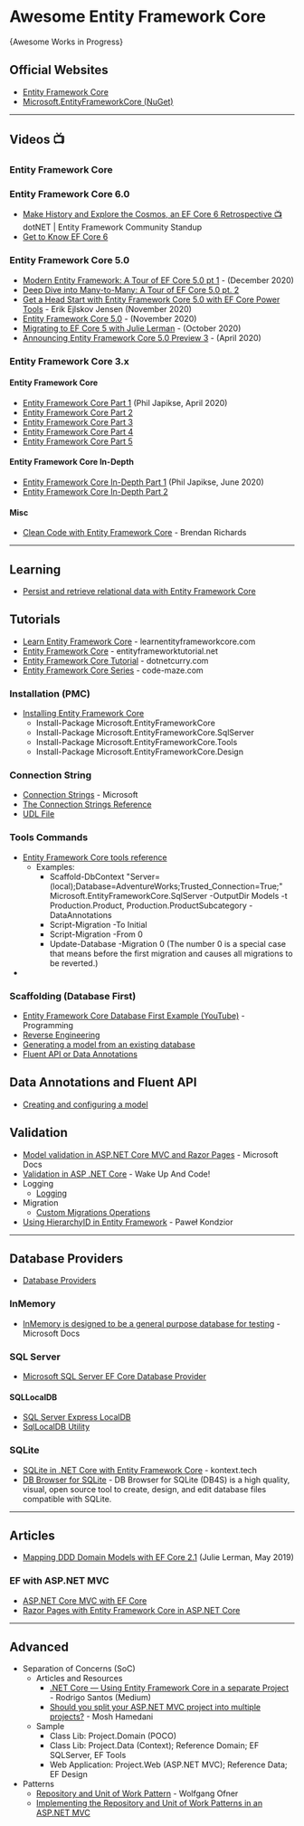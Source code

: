 # Awesome Entity Framework Core
{Awesome Works in Progress}

## Official Websites
* [Entity Framework Core](https://docs.microsoft.com/en-us/ef/core/)
* [Microsoft.EntityFrameworkCore (NuGet)](https://www.nuget.org/packages/Microsoft.EntityFrameworkCore)

-----

## Videos :tv:

### Entity Framework Core
### Entity Framework Core 6.0
* [Make History and Explore the Cosmos, an EF Core 6 Retrospective :tv:](https://www.youtube.com/watch?v=cx6IUURncgk) dotNET | Entity Framework Community Standup
* [Get to Know EF Core 6](https://devblogs.microsoft.com/dotnet/get-to-know-ef-core-6/)


### Entity Framework Core 5.0
* [Modern Entity Framework: A Tour of EF Core 5.0 pt 1](https://www.youtube.com/watch?v=p0UJdoBj-Lc) - (December 2020)
* [Deep Dive into Many-to-Many: A Tour of EF Core 5.0 pt. 2](https://www.youtube.com/watch?v=b2klBzcALJc)
* [Get a Head Start with Entity Framework Core 5.0 with EF Core Power Tools](https://www.youtube.com/watch?v=uph-AGyOd8c) - Erik Ejlskov Jensen (November 2020)
* [Entity Framework Core 5.0](https://www.youtube.com/watch?v=BIImyq8qaD4) - (November 2020)
* [Migrating to EF Core 5 with Julie Lerman](https://www.youtube.com/watch?v=8yP6NyeycLk) - (October 2020)
* [Announcing Entity Framework Core 5.0 Preview 3](https://devblogs.microsoft.com/dotnet/announcing-entity-framework-core-5-0-preview-3/) - (April 2020)

### Entity Framework Core 3.x
#### Entity Framework Core
* [Entity Framework Core Part 1](https://www.youtube.com/watch?v=xx5_pVsLP44) (Phil Japikse, April 2020)
* [Entity Framework Core Part 2](https://www.youtube.com/watch?v=ta46892FM6g) 
* [Entity Framework Core Part 3](https://www.youtube.com/watch?v=KtnkkEPlm44)
* [Entity Framework Core Part 4](https://www.youtube.com/watch?v=aX9EBlRM9U8)
* [Entity Framework Core Part 5](https://www.youtube.com/watch?v=iFHsQuBB6ZU)

#### Entity Framework Core In-Depth
* [Entity Framework Core In-Depth Part 1](https://www.youtube.com/watch?v=Y__n6OOt9IQ) (Phil Japikse, June 2020)
* [Entity Framework Core In-Depth Part 2](https://www.youtube.com/watch?v=aJZyfio-kz4) 

#### Misc
* [Clean Code with Entity Framework Core](https://www.youtube.com/watch?v=LDRxo6wDIE0) - Brendan Richards


-----
## Learning
* [Persist and retrieve relational data with Entity Framework Core](https://docs.microsoft.com/en-us/learn/modules/persist-data-ef-core/)


## Tutorials
* [Learn Entity Framework Core](https://www.learnentityframeworkcore.com/) - learnentityframeworkcore.com
* [Entity Framework Core](https://www.entityframeworktutorial.net/efcore/entity-framework-core.aspx) - entityframeworktutorial.net
* [Entity Framework Core Tutorial](https://www.dotnetcurry.com/entityframework/1347/entity-framework-ef-core-tutorial) - dotnetcurry.com
* [Entity Framework Core Series](https://code-maze.com/entity-framework-core-series/) - code-maze.com
### Installation (PMC)
* [Installing Entity Framework Core](https://docs.microsoft.com/en-us/ef/core/get-started/overview/install)
  * Install-Package Microsoft.EntityFrameworkCore
  * Install-Package Microsoft.EntityFrameworkCore.SqlServer
  * Install-Package Microsoft.EntityFrameworkCore.Tools
  * Install-Package Microsoft.EntityFrameworkCore.Design
### Connection String
  * [Connection Strings](https://docs.microsoft.com/en-us/ef/core/miscellaneous/connection-strings) - Microsoft
  * [The Connection Strings Reference](https://www.connectionstrings.com/)
  * [UDL File](https://blogs.msdn.microsoft.com/farukcelik/2007/12/31/basics-first-udl-test/)
### Tools Commands
  * [Entity Framework Core tools reference](https://docs.microsoft.com/en-us/ef/core/miscellaneous/cli/powershell)
    * Examples:
      * Scaffold-DbContext "Server=(local);Database=AdventureWorks;Trusted_Connection=True;" Microsoft.EntityFrameworkCore.SqlServer -OutputDir Models -t Production.Product, Production.ProductSubcategory -DataAnnotations
      * Script-Migration -To Initial
      * Script-Migration -From 0
      * Update-Database -Migration 0 (The number 0 is a special case that means before the first migration and causes all migrations to be reverted.)
   * []()
### Scaffolding (Database First)
  * [Entity Framework Core Database First Example (YouTube)](https://www.youtube.com/watch?v=iX-fb1ddfjM) - Programming
  * [Reverse Engineering](https://docs.microsoft.com/en-us/ef/core/managing-schemas/scaffolding)
  * [Generating a model from an existing database](https://www.learnentityframeworkcore.com/walkthroughs/existing-database) 
  * [Fluent API or Data Annotations](https://docs.microsoft.com/en-us/ef/core/managing-schemas/scaffolding#fluent-api-or-data-annotations)

## Data Annotations and Fluent API
* [Creating and configuring a model](https://docs.microsoft.com/en-us/ef/core/modeling/)

## Validation
  * [Model validation in ASP.NET Core MVC and Razor Pages](https://docs.microsoft.com/en-us/aspnet/core/mvc/models/validation) - Microsoft Docs
  * [Validation in ASP .NET Core](https://wakeupandcode.com/validation-in-asp-net-core/) - Wake Up And Code!   
* Logging
  * [Logging](https://docs.microsoft.com/en-us/ef/core/miscellaneous/logging?tabs=v3)
* Migration
  * [Custom Migrations Operations](https://docs.microsoft.com/en-us/ef/core/managing-schemas/migrations/operations)
* [Using HierarchyID in Entity Framework](https://softwarehut.com/blog/tech/hierarchyid-entity-framework) - Paweł Kondzior

-----

## Database Providers
* [Database Providers](https://docs.microsoft.com/en-us/ef/core/providers/?tabs=dotnet-core-cli)

### InMemory
* [InMemory is designed to be a general purpose database for testing](https://docs.microsoft.com/en-us/ef/core/miscellaneous/testing/in-memory) - Microsoft Docs

### SQL Server
* [Microsoft SQL Server EF Core Database Provider](https://docs.microsoft.com/en-us/ef/core/providers/sql-server/?tabs=dotnet-core-cli)

#### SQLLocalDB
* [SQL Server Express LocalDB](https://docs.microsoft.com/en-us/sql/database-engine/configure-windows/sql-server-express-localdb)
* [SqlLocalDB Utility](https://docs.microsoft.com/en-us/sql/tools/sqllocaldb-utility?view=sql-server-ver15)

### SQLite
* [SQLite in .NET Core with Entity Framework Core](https://kontext.tech/column/dotnet_framework/275/sqlite-in-net-core-with-entity-framework-core) - kontext.tech
* [DB Browser for SQLite](https://sqlitebrowser.org/) - DB Browser for SQLite (DB4S) is a high quality, visual, open source tool to create, design, and edit database files compatible with SQLite.

-----

## Articles
* [Mapping DDD Domain Models with EF Core 2.1](https://www.youtube.com/watch?v=Z62cbp61Bb8) (Julie Lerman, May 2019)

### EF with ASP.NET MVC
* [ASP.NET Core MVC with EF Core](https://docs.microsoft.com/en-us/aspnet/core/data/ef-mvc/)
* [Razor Pages with Entity Framework Core in ASP.NET Core](https://docs.microsoft.com/en-us/aspnet/core/data/ef-rp/intro)


-----
## Advanced
* Separation of Concerns (SoC)
  * Articles and Resources
    * [.NET Core — Using Entity Framework Core in a separate Project](https://medium.com/oppr/net-core-using-entity-framework-core-in-a-separate-project-e8636f9dc9e5) - Rodrigo Santos (Medium)
    * [Should you split your ASP.NET MVC project into multiple projects?](https://programmingwithmosh.com/net/should-you-split-your-asp-net-mvc-project-into-multiple-projects/) - Mosh Hamedani
  * Sample
    * Class Lib: Project.Domain (POCO)
    * Class Lib: Project.Data (Context); Reference Domain; EF SQLServer, EF Tools
    * Web Application: Project.Web (ASP.NET MVC); Reference Data; EF Design
* Patterns
  * [Repository and Unit of Work Pattern](https://www.programmingwithwolfgang.com/repository-and-unit-of-work-pattern/) - Wolfgang Ofner
  * [Implementing the Repository and Unit of Work Patterns in an ASP.NET MVC](https://docs.microsoft.com/en-us/aspnet/mvc/overview/older-versions/getting-started-with-ef-5-using-mvc-4/implementing-the-repository-and-unit-of-work-patterns-in-an-asp-net-mvc-application)
